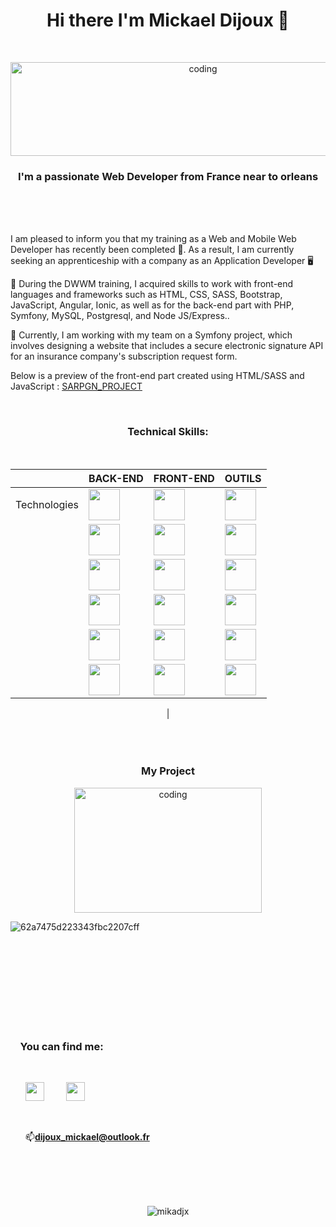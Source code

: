 
<h1 align="center">Hi there I'm Mickael Dijoux 👋</h1>
<br><p align="center"><img alt="coding" width="600" height="150" src="https://zupimages.net/up/22/47/hxxm.jpg" alt="" /></p>
<h3 align="center">I'm a passionate Web Developer from France near to orleans</h3><br><br><br>

 I am pleased to inform you that my training as a Web and Mobile Web Developer has recently been completed 🎉. As a result, I am currently seeking an apprenticeship with a company as an Application Developer 🖥️
 
🌱 During the DWWM training, I acquired skills to work with front-end languages and frameworks such as HTML, CSS, SASS, Bootstrap, JavaScript, Angular, Ionic, as well as for the back-end part with PHP, Symfony, MySQL, Postgresql, and Node JS/Express..

 🔭 Currently, I am working with my team on a Symfony project, which involves designing a website that includes a secure electronic signature API for an insurance company's subscription request form.
 
 Below is a preview of the front-end part created using HTML/SASS and JavaScript : <a href="https://github.com/Mikadjx/Sargn_Project">SARPGN_PROJECT</a>


<br><h3 align="center">Technical Skills:</h3><br>
<div align="center">
     
<table>
  <thead>
    <tr>
      <th></th>
      <th>BACK-END</th>
      <th>FRONT-END</th>
      <th>OUTILS</th>
    </tr>
  </thead>
  <tbody>
    <tr>
      <td>Technologies</td>
      <td> <img src="lien_vers_logo_PHP" width="50" height="50"> </td>
      <td> <img src="lien_vers_logo_HTML" width="50" height="50"> </td>
      <td> <img src="lien_vers_logo_GIT" width="50" height="50"> </td>
    </tr>
    <tr>
      <td></td>
      <td> <img src="lien_vers_logo_Symfony" width="50" height="50"> </td>
      <td> <img src="lien_vers_logo_CSS_SASS" width="50" height="50"> </td>
      <td> <img src="lien_vers_logo_Trello" width="50" height="50"> </td>
    </tr>
    <tr>
      <td></td>
      <td> <img src="lien_vers_logo_MySQL" width="50" height="50"> </td>
      <td> <img src="lien_vers_logo_Bootstrap" width="50" height="50"> </td>
      <td> <img src="lien_vers_logo_Discord" width="50" height="50"> </td>
    </tr>
    <tr>
      <td></td>
      <td> <img src="lien_vers_logo_PostgreSQL" width="50" height="50"> </td>
      <td> <img src="lien_vers_logo_JavaScript" width="50" height="50"> </td>
      <td> <img src="lien_vers_logo_VS_Code" width="50" height="50"> </td>
    </tr>
    <tr>
      <td></td>
      <td> <img src="lien_vers_logo_Node.js" width="50" height="50"> </td>
      <td> <img src="lien_vers_logo_Angular" width="50" height="50"> </td>
      <td> <img src="lien_vers_logo_Lucidchart" width="50" height="50"> </td>
    </tr>
    <tr>
      <td></td>
      <td> <img src="lien_vers_logo_MongoDB" width="50" height="50"> </td>
      <td> <img src="lien_vers_logo_Ionic" width="50" height="50"> </td>
      <td> <img src="lien_vers_logo_Figma" width="50" height="50"> </td>
    </tr>
  </tbody>
</table>        |
</div>
<br><br><br><h3 align="center">My Project </h3>
<p align="center">
<img alt="coding" width="300" height="200" src="https://media.tenor.com/2uyENRmiUt0AAAAC/coding.gif">

![62a7475d223343fbc2207cff](https://user-images.githubusercontent.com/109203536/233833474-d05134e4-0ef4-4bc3-9d4c-4a71f07db12d.png)



        
<br><br><br><br><br><br><br><br><h3 align="left">&nbsp; &nbsp;&nbsp;You can find me:</h3><ul><br><p align="left"><a href="https://www.linkedin.com/in/mickael-dijoux-a58797252"><img src="https://zupimages.net/up/22/14/s2g7.png" width="30px"/></a> &nbsp; &nbsp; &nbsp; &nbsp;
<a href="https://twitter.com/Mickael_djx"><img src="https://zupimages.net/up/22/47/y776.png" width="30px"/></a><p align="left">
<br> <p align="left">📫**dijoux_mickael@outlook.fr**</p>
 </ul>
<br> 
<br>
 
<p align="center">
<br><br><img src="https://komarev.com/ghpvc/?username=mikadjx&label=Profile%20views&color=0e75b6&style=flat" alt="mikadjx"/></p>




